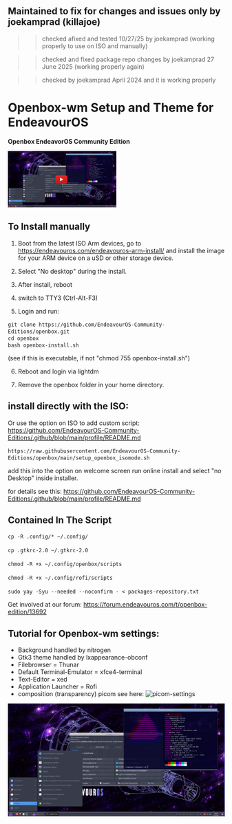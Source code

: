 ## Maintained to fix for changes and issues only by joekamprad (killajoe)
>> checked afixed and tested 10/27/25 by joekamprad (working properly to use on ISO and manually) 

>> checked and fixed package repo changes by joekamprad 27 June 2025 (working properly again)

>> checked by joekamprad April 2024 and it is working properly


# Openbox-wm Setup and Theme for EndeavourOS

**Openbox EndeavorOS Community Edition**

[<img src="https://raw.githubusercontent.com/EndeavourOS-Community-Editions/openbox/main/openbox-play-tutorial.png" width="50%">](https://youtu.be/8XgwymrVC_o?si=DxPz0_CfvBaXAmPi "watch on YT")


## To Install manually

1. Boot from the latest ISO
       Arm devices, go to https://endeavouros.com/endeavouros-arm-install/
       and install the image for your ARM device on a uSD or other storage device.
     
2. Select "No desktop" during the install.
  
3. After install, reboot
   
4. switch to TTY3 (Ctrl-Alt-F3)
  
5. Login and run:
```
git clone https://github.com/EndeavourOS-Community-Editions/openbox.git
cd openbox
bash openbox-install.sh
```
(see if this is executable, if not "chmod 755 openbox-install.sh")
     
6. Reboot and login via lightdm
  
7. Remove the openbox folder in your home directory.

     
## install directly with the ISO:

Or use the option on ISO to add custom script: https://github.com/EndeavourOS-Community-Editions/.github/blob/main/profile/README.md  

```
https://raw.githubusercontent.com/EndeavourOS-Community-Editions/openbox/main/setup_openbox_isomode.sh
```

add this into the option on welcome screen run online install and select "no Desktop" inside installer.

for details see this:
https://github.com/EndeavourOS-Community-Editions/.github/blob/main/profile/README.md

## Contained In The Script

```
cp -R .config/* ~/.config/
    
cp .gtkrc-2.0 ~/.gtkrc-2.0

chmod -R +x ~/.config/openbox/scripts

chmod -R +x ~/.config/rofi/scripts
    
sudo yay -Syu --needed --noconfirm - < packages-repository.txt
```

Get involved at our forum: https://forum.endeavouros.com/t/openbox-edition/13692


## Tutorial for Openbox-wm settings:

  -  Background handled by nitrogen
  -  Gtk3 theme handled by lxappearance-obconf
  -  Filebrowser = Thunar
  -  Default Terminal-Emulator = xfce4-terminal
  -  Text-Editor = xed
  -  Application Launcher = Rofi
  -  composition (transparency) picom see here: ![picom-settings](https://github.com/EndeavourOS-Community-Editions/openbox/tree/main/.config/picom)

![openbox](https://raw.githubusercontent.com/EndeavourOS-Community-Editions/openbox/main/openbox-screenshot.png)
